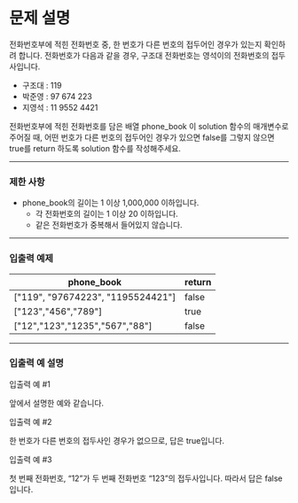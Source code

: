 # 문제 설명

전화번호부에 적힌 전화번호 중, 한 번호가 다른 번호의 접두어인 경우가 있는지 확인하려 합니다.
전화번호가 다음과 같을 경우, 구조대 전화번호는 영석이의 전화번호의 접두사입니다.

-   구조대 : 119
-   박준영 : 97 674 223
-   지영석 : 11 9552 4421

전화번호부에 적힌 전화번호를 담은 배열 phone_book 이 solution 함수의 매개변수로 주어질 때, 어떤 번호가 다른 번호의 접두어인 경우가 있으면 false를 그렇지 않으면 true를 return 하도록 solution 함수를 작성해주세요.

---

### 제한 사항

-   phone_book의 길이는 1 이상 1,000,000 이하입니다.
    -   각 전화번호의 길이는 1 이상 20 이하입니다.
    -   같은 전화번호가 중복해서 들어있지 않습니다.

---

### 입출력 예제

| phone_book                        | return |
| --------------------------------- | ------ |
| ["119", "97674223", "1195524421"] | false  |
| ["123","456","789"]               | true   |
| ["12","123","1235","567","88"]    | false  |

---

### 입출력 예 설명

입출력 예 #1

앞에서 설명한 예와 같습니다.

입출력 예 #2

한 번호가 다른 번호의 접두사인 경우가 없으므로, 답은 true입니다.

입출력 예 #3

첫 번째 전화번호, “12”가 두 번째 전화번호 “123”의 접두사입니다. 따라서 답은 false입니다.
